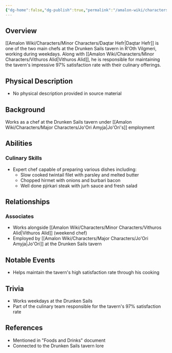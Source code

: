 ```yaml
---
{"dg-home":false,"dg-publish":true,"permalink":"/amalon-wiki/characters/minor-characters/daqtar-hefr/","dgPassFrontmatter":true,"noteIcon":""}
---
```


## Overview
[[Amalon Wiki/Characters/Minor Characters/Daqtar Hefr\|Daqtar Hefr]] is one of the two main chefs at the Drunken Sails tavern in R'Oth Vilgmeri, working during weekdays. Along with [[Amalon Wiki/Characters/Minor Characters/Vithuros Alid\|Vithuros Alid]], he is responsible for maintaining the tavern's impressive 97% satisfaction rate with their culinary offerings.

## Physical Description
- No physical description provided in source material

## Background
Works as a chef at the Drunken Sails tavern under [[Amalon Wiki/Characters/Major Characters/Jo'Ori Amyja\|Jo'Ori's]] employment

## Abilities
### Culinary Skills
- Expert chef capable of preparing various dishes including:
  - Slow cooked twintail filet with parsley and melted butter
  - Chopped hirmet with onions and burbari bacon
  - Well done pjirkari steak with jurh sauce and fresh salad

## Relationships
### Associates
- Works alongside [[Amalon Wiki/Characters/Minor Characters/Vithuros Alid\|Vithuros Alid]] (weekend chef)
- Employed by [[Amalon Wiki/Characters/Major Characters/Jo'Ori Amyja\|Jo'Ori]] at the Drunken Sails tavern

## Notable Events
- Helps maintain the tavern's high satisfaction rate through his cooking

## Trivia
- Works weekdays at the Drunken Sails
- Part of the culinary team responsible for the tavern's 97% satisfaction rate

## References
- Mentioned in "Foods and Drinks" document
- Connected to the Drunken Sails tavern lore